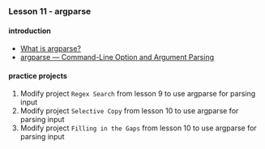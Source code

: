 ### Lesson 11 - argparse
#### introduction
- [What is argparse?](http://www.bogotobogo.com/python/python_argparse.php)
- [argparse — Command-Line Option and Argument Parsing](https://pymotw.com/3/argparse/)
#### practice projects
1. Modify project `Regex Search` from lesson 9 to use argparse for parsing input
1. Modify project `Selective Copy` from lesson 10 to use argparse for parsing input
1. Modify project `Filling in the Gaps` from lesson 10 to use argparse for parsing input
